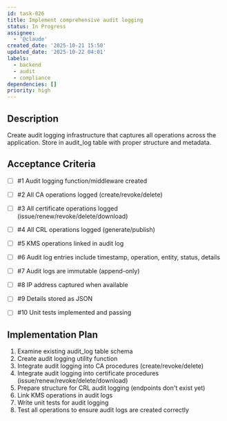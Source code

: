 ```yaml
---
id: task-026
title: Implement comprehensive audit logging
status: In Progress
assignee:
  - '@claude'
created_date: '2025-10-21 15:50'
updated_date: '2025-10-22 04:01'
labels:
  - backend
  - audit
  - compliance
dependencies: []
priority: high
---
```


## Description

<!-- SECTION:DESCRIPTION:BEGIN -->
Create audit logging infrastructure that captures all operations across the application. Store in audit_log table with proper structure and metadata.
<!-- SECTION:DESCRIPTION:END -->

## Acceptance Criteria
<!-- AC:BEGIN -->
- [ ] #1 Audit logging function/middleware created
- [ ] #2 All CA operations logged (create/revoke/delete)
- [ ] #3 All certificate operations logged (issue/renew/revoke/delete/download)
- [ ] #4 All CRL operations logged (generate/publish)
- [ ] #5 KMS operations linked in audit log
- [ ] #6 Audit log entries include timestamp, operation, entity, status, details
- [ ] #7 Audit logs are immutable (append-only)
- [ ] #8 IP address captured when available
- [ ] #9 Details stored as JSON

- [ ] #10 Unit tests implemented and passing
<!-- AC:END -->

## Implementation Plan

<!-- SECTION:PLAN:BEGIN -->
1. Examine existing audit_log table schema
2. Create audit logging utility function
3. Integrate audit logging into CA procedures (create/revoke/delete)
4. Integrate audit logging into certificate procedures (issue/renew/revoke/delete/download)
5. Prepare structure for CRL audit logging (endpoints don't exist yet)
6. Link KMS operations in audit logs
7. Write unit tests for audit logging
8. Test all operations to ensure audit logs are created correctly
<!-- SECTION:PLAN:END -->
